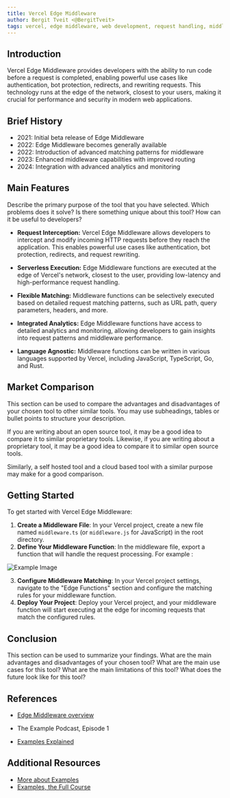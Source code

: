 ```yaml
---
title: Vercel Edge Middleware
author: Bergit Tveit <@BergitTveit>
tags: vercel, edge middleware, web development, request handling, middleware
---
```


## Introduction

Vercel Edge Middleware provides developers with the ability to run code before a request is completed, enabling powerful use cases like authentication, bot protection, redirects, and rewriting requests. This technology runs at the edge of the network, closest to your users, making it crucial for performance and security in modern web applications.

## Brief History

- 2021: Initial beta release of Edge Middleware
- 2022: Edge Middleware becomes generally available
- 2022: Introduction of advanced matching patterns for middleware
- 2023: Enhanced middleware capabilities with improved routing
- 2024: Integration with advanced analytics and monitoring

## Main Features

Describe the primary purpose of the tool that you have selected. Which problems does it solve? Is there something unique about this tool? How can it be useful to developers?

- **Request Interception:** Vercel Edge Middleware allows developers to intercept and modify incoming HTTP requests before they reach the application. This enables powerful use cases like authentication, bot protection, redirects, and request rewriting.
- **Serverless Execution:** Edge Middleware functions are executed at the edge of Vercel's network, closest to the user, providing low-latency and high-performance request handling.

- **Flexible Matching:** Middleware functions can be selectively executed based on detailed request matching patterns, such as URL path, query parameters, headers, and more.

- **Integrated Analytics:** Edge Middleware functions have access to detailed analytics and monitoring, allowing developers to gain insights into request patterns and middleware performance.

- **Language Agnostic:** Middleware functions can be written in various languages supported by Vercel, including JavaScript, TypeScript, Go, and Rust.

## Market Comparison

This section can be used to compare the advantages and disadvantages of your chosen tool to other similar tools. You may use subheadings, tables or bullet points to structure your description.

If you are writing about an open source tool, it may be a good idea to compare it to similar proprietary tools. Likewise, if you are writing about a proprietary tool, it may be a good idea to compare it to similar open source tools.

Similarly, a self hosted tool and a cloud based tool with a similar purpose may make for a good comparison.

## Getting Started

To get started with Vercel Edge Middleware:

1. **Create a Middleware File**: In your Vercel project, create a new file named `middleware.ts` (or `middleware.js` for JavaScript) in the root directory.
2. **Define Your Middleware Function**: In the middleware file, export a function that will handle the request processing. For example :

![Example Image](../../../assets/infrastructure/middleware.png)

3. **Configure Middleware Matching**: In your Vercel project settings, navigate to the "Edge Functions" section and configure the matching rules for your middleware function.
4. **Deploy Your Project**: Deploy your Vercel project, and your middleware function will start executing at the edge for incoming requests that match the configured rules.

## Conclusion

This section can be used to summarize your findings. What are the main advantages and disadvantages of your chosen tool? What are the main use cases for this tool? What are the main limitations of this tool? What does the future look like for this tool?

## References

- [Edge Middleware overview](https://vercel.com/docs/functions/edge-middleware)

- The Example Podcast, Episode 1
- [Examples Explained](https://youtu.be/dQw4w9WgXcQ)

## Additional Resources

- [More about Examples](https://example.com)
- [Examples, the Full Course](https://youtu.be/dQw4w9WgXcQ)
